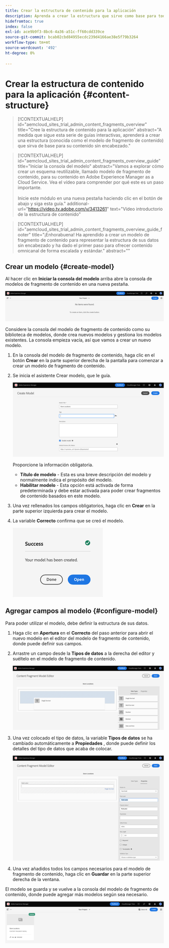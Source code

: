 ```yaml
---
title: Crear la estructura de contenido para la aplicación
description: Aprenda a crear la estructura que sirve como base para todo el contenido sin encabezado mediante AEM modelos de fragmento de contenido.
hidefromtoc: true
index: false
exl-id: ace9b9f3-8bc6-4a36-a51c-ff60cdd339ce
source-git-commit: bcab02cbd84955ecdc239d4166ae38e5f79b3264
workflow-type: tm+mt
source-wordcount: '492'
ht-degree: 0%

---
```



# Crear la estructura de contenido para la aplicación {#content-structure}

>[!CONTEXTUALHELP]
>id="aemcloud_sites_trial_admin_content_fragments_overview"
>title="Cree la estructura de contenido para la aplicación"
>abstract="A medida que sigue esta serie de guías interactivas, aprenderá a crear una estructura (conocida como el modelo de fragmento de contenido) que sirva de base para su contenido sin encabezado."

>[!CONTEXTUALHELP]
>id="aemcloud_sites_trial_admin_content_fragments_overview_guide"
>title="Iniciar la consola del modelo"
>abstract="Vamos a explorar cómo crear un esquema reutilizable, llamado modelo de fragmento de contenido, para su contenido en Adobe Experience Manager as a Cloud Service. Vea el vídeo para comprender por qué este es un paso importante. <br><br>Inicie este módulo en una nueva pestaña haciendo clic en el botón de abajo y siga esta guía."
>additional-url="https://video.tv.adobe.com/v/3413261" text="Vídeo introductorio de la estructura de contenido"

>[!CONTEXTUALHELP]
>id="aemcloud_sites_trial_admin_content_fragments_overview_guide_footer"
>title="¡Enhorabuena! Ha aprendido a crear un modelo de fragmento de contenido para representar la estructura de sus datos sin encabezado y ha dado el primer paso para ofrecer contenido omnicanal de forma escalada y estándar."
>abstract=""

## Crear un modelo {#create-model}

Al hacer clic en **Iniciar la consola del modelo** arriba abre la consola de modelos de fragmento de contenido en una nueva pestaña.

![La consola del modelo de fragmento de contenido](assets/content-structure/content-fragment-model-console.png)

Considere la consola del modelo de fragmento de contenido como su biblioteca de modelos, donde crea nuevos modelos y gestiona los modelos existentes. La consola empieza vacía, así que vamos a crear un nuevo modelo.

1. En la consola del modelo de fragmento de contenido, haga clic en el botón **Crear** en la parte superior derecha de la pantalla para comenzar a crear un modelo de fragmento de contenido.

1. Se inicia el asistente Crear modelo, que le guía.

   ![Asistente del modelo de fragmento de contenido](assets/content-structure/model-wizard.png)

   Proporcione la información obligatoria.

   * **Título de modelo** - Esta es una breve descripción del modelo y normalmente indica el propósito del modelo.
   * **Habilitar modelo** - Esta opción está activada de forma predeterminada y debe estar activada para poder crear fragmentos de contenido basados en este modelo.

1. Una vez rellenados los campos obligatorios, haga clic en **Crear** en la parte superior izquierda para crear el modelo.

1. La variable **Correcto** confirma que se creó el modelo.

   ![Cuadro de diálogo de éxito para crear un nuevo modelo de fragmento de contenido](assets/content-structure/success.png)

## Agregar campos al modelo {#configure-model}

Para poder utilizar el modelo, debe definir la estructura de sus datos.

1. Haga clic en **Apertura** en el **Correcto** del paso anterior para abrir el nuevo modelo en el editor del modelo de fragmento de contenido, donde puede definir sus campos.

1. Arrastre un campo desde la **Tipos de datos** a la derecha del editor y suéltelo en el modelo de fragmento de contenido.

   ![Añadir un tipo de datos](assets/content-structure/drop-fields.png)

1. Una vez colocado el tipo de datos, la variable **Tipos de datos** se ha cambiado automáticamente a **Propiedades** , donde puede definir los detalles del tipo de datos que acaba de colocar.

   ![La pestaña Propiedades del campo de datos](assets/content-structure/data-type-properties.png)

1. Una vez añadidos todos los campos necesarios para el modelo de fragmento de contenido, haga clic en **Guardar** en la parte superior derecha de la ventana.

El modelo se guarda y se vuelve a la consola del modelo de fragmento de contenido, donde puede agregar más modelos según sea necesario.

![Módulo completado](assets/content-structure/content-fragment-model-console-populated.png)
